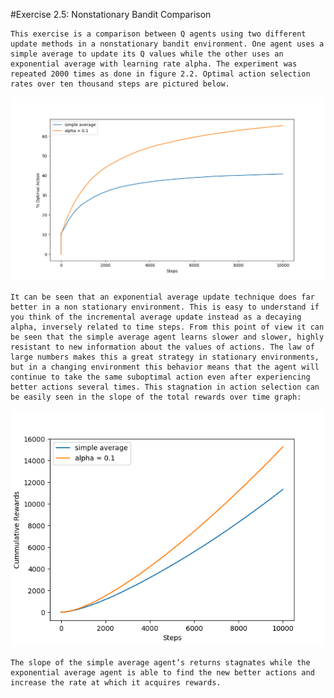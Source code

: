 #Exercise 2.5: Nonstationary Bandit Comparison

	This exercise is a comparison between Q agents using two different update methods in a nonstationary bandit environment. One agent uses a simple average to update its Q values while the other uses an exponential average with learning rate alpha. The experiment was repeated 2000 times as done in figure 2.2. Optimal action selection rates over ten thousand steps are pictured below.

![Optimal Rates](rate_optimal.png)

	It can be seen that an exponential average update technique does far better in a non stationary environment. This is easy to understand if you think of the incremental average update instead as a decaying alpha, inversely related to time steps. From this point of view it can be seen that the simple average agent learns slower and slower, highly resistant to new information about the values of actions. The law of large numbers makes this a great strategy in stationary environments, but in a changing environment this behavior means that the agent will continue to take the same suboptimal action even after experiencing better actions several times. This stagnation in action selection can be easily seen in the slope of the total rewards over time graph:

![Total Returns](total_returns.png)

	The slope of the simple average agent’s returns stagnates while the exponential average agent is able to find the new better actions and increase the rate at which it acquires rewards. 
